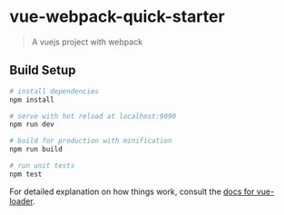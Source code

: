 # vue-webpack-quick-starter

> A vuejs project with webpack

## Build Setup

``` bash
# install dependencies
npm install

# serve with hot reload at localhost:9090
npm run dev

# build for production with minification
npm run build

# run unit tests
npm test
```

For detailed explanation on how things work, consult the [docs for vue-loader](http://vuejs.github.io/vue-loader).
